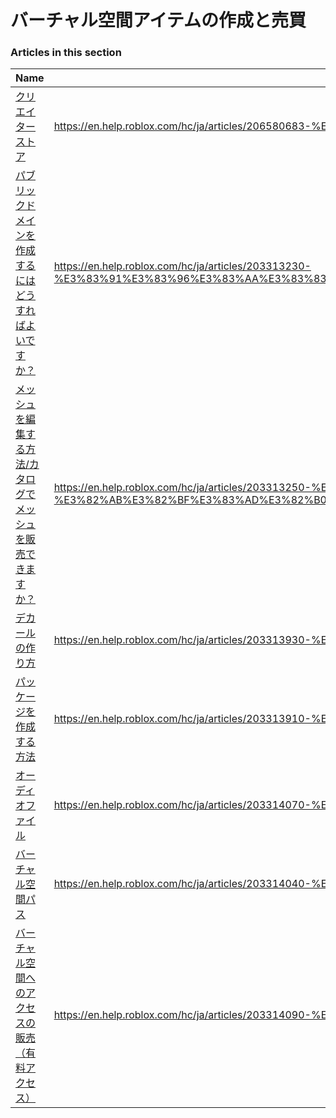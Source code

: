 # バーチャル空間アイテムの作成と売買  
### Articles in this section
Name|URL
-|-
[クリエイターストア](./クリエイターストア.html) |https://en.help.roblox.com/hc/ja/articles/206580683-%E3%82%AF%E3%83%AA%E3%82%A8%E3%82%A4%E3%82%BF%E3%83%BC%E3%82%B9%E3%83%88%E3%82%A2
[パブリックドメインを作成するにはどうすればよいですか？](./パブリックドメインを作成するにはどうすればよいですか？.html) |https://en.help.roblox.com/hc/ja/articles/203313230-%E3%83%91%E3%83%96%E3%83%AA%E3%83%83%E3%82%AF%E3%83%89%E3%83%A1%E3%82%A4%E3%83%B3%E3%82%92%E4%BD%9C%E6%88%90%E3%81%99%E3%82%8B%E3%81%AB%E3%81%AF%E3%81%A9%E3%81%86%E3%81%99%E3%82%8C%E3%81%B0%E3%82%88%E3%81%84%E3%81%A7%E3%81%99%E3%81%8B
[メッシュを編集する方法/カタログでメッシュを販売できますか？](./メッシュを編集する方法-カタログでメッシュを販売できますか？.html) |https://en.help.roblox.com/hc/ja/articles/203313250-%E3%83%A1%E3%83%83%E3%82%B7%E3%83%A5%E3%82%92%E7%B7%A8%E9%9B%86%E3%81%99%E3%82%8B%E6%96%B9%E6%B3%95-%E3%82%AB%E3%82%BF%E3%83%AD%E3%82%B0%E3%81%A7%E3%83%A1%E3%83%83%E3%82%B7%E3%83%A5%E3%82%92%E8%B2%A9%E5%A3%B2%E3%81%A7%E3%81%8D%E3%81%BE%E3%81%99%E3%81%8B
[デカールの作り方](./デカールの作り方.html) |https://en.help.roblox.com/hc/ja/articles/203313930-%E3%83%87%E3%82%AB%E3%83%BC%E3%83%AB%E3%81%AE%E4%BD%9C%E3%82%8A%E6%96%B9
[パッケージを作成する方法](./パッケージを作成する方法.html) |https://en.help.roblox.com/hc/ja/articles/203313910-%E3%83%91%E3%83%83%E3%82%B1%E3%83%BC%E3%82%B8%E3%82%92%E4%BD%9C%E6%88%90%E3%81%99%E3%82%8B%E6%96%B9%E6%B3%95
[オーディオファイル](./オーディオファイル.html) |https://en.help.roblox.com/hc/ja/articles/203314070-%E3%82%AA%E3%83%BC%E3%83%87%E3%82%A3%E3%82%AA%E3%83%95%E3%82%A1%E3%82%A4%E3%83%AB
[バーチャル空間パス](./バーチャル空間パス.html) |https://en.help.roblox.com/hc/ja/articles/203314040-%E3%83%90%E3%83%BC%E3%83%81%E3%83%A3%E3%83%AB%E7%A9%BA%E9%96%93%E3%83%91%E3%82%B9
[バーチャル空間へのアクセスの販売（有料アクセス）](./バーチャル空間へのアクセスの販売（有料アクセス）.html) |https://en.help.roblox.com/hc/ja/articles/203314090-%E3%83%90%E3%83%BC%E3%83%81%E3%83%A3%E3%83%AB%E7%A9%BA%E9%96%93%E3%81%B8%E3%81%AE%E3%82%A2%E3%82%AF%E3%82%BB%E3%82%B9%E3%81%AE%E8%B2%A9%E5%A3%B2-%E6%9C%89%E6%96%99%E3%82%A2%E3%82%AF%E3%82%BB%E3%82%B9